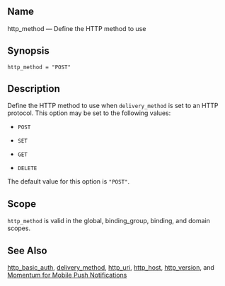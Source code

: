 <a name="conf.ref.http_method"></a>
## Name

http_method — Define the HTTP method to use

## Synopsis

`http_method = "POST"`

<a name="idp24917440"></a>
## Description

Define the HTTP method to use when `delivery_method` is set to an HTTP protocol. This option may be set to the following values:

*   `POST`

*   `SET`

*   `GET`

*   `DELETE`

The default value for this option is `"POST"`.

<a name="idp24926096"></a>
## Scope

`http_method` is valid in the global, binding_group, binding, and domain scopes.

<a name="idp24927952"></a>
## See Also

[http_basic_auth](conf.ref.http_basic_auth "http_basic_auth"), [delivery_method](conf.ref.delivery_method.php "delivery_method"), [http_uri](conf.ref.http_uri.php "http_uri"), [http_host](conf.ref.http_host.php "http_host"), [http_version](conf.ref.http_version.php "http_version"), and [Momentum for Mobile Push Notifications](https://support.messagesystems.com/docs/web-push/)
